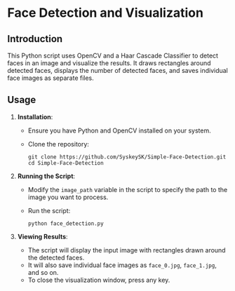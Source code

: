 # Face Detection and Visualization

## Introduction

This Python script uses OpenCV and a Haar Cascade Classifier to detect faces in an image and visualize the results. It draws rectangles around detected faces, displays the number of detected faces, and saves individual face images as separate files.

## Usage

1. **Installation**:
   - Ensure you have Python and OpenCV installed on your system.
   - Clone the repository:

     ```
     git clone https://github.com/SyskeySK/Simple-Face-Detection.git
     cd Simple-Face-Detection
     ```

2. **Running the Script**:
   - Modify the `image_path` variable in the script to specify the path to the image you want to process.
   - Run the script:

     ```
     python face_detection.py
     ```

3. **Viewing Results**:
   - The script will display the input image with rectangles drawn around the detected faces.
   - It will also save individual face images as `face_0.jpg`, `face_1.jpg`, and so on.
   - To close the visualization window, press any key.


